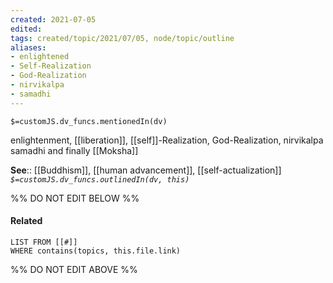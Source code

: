 ```yaml
---
created: 2021-07-05
edited: 
tags: created/topic/2021/07/05, node/topic/outline 
aliases:
- enlightened
- Self-Realization
- God-Realization
- nirvikalpa
- samadhi
---
```

`$=customJS.dv_funcs.mentionedIn(dv)`


enlightenment, [[liberation]], [[self]]-Realization, God-Realization, nirvikalpa samadhi and finally [[Moksha]]

**See**:: [[Buddhism]], [[human advancement]], [[self-actualization]]
*`$=customJS.dv_funcs.outlinedIn(dv, this)`*

%% DO NOT EDIT BELOW %%
#### Related 
```dataview
LIST FROM [[#]]
WHERE contains(topics, this.file.link)
```
%% DO NOT EDIT ABOVE %%
